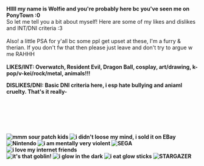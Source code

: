 <b>HIIII my name is Wolfie and you're probably here bc you've seen me on PonyTown :0</b>
<br> So let me tell you a bit about myself! Here are some of my likes and dislikes and INT/DNI criteria :3
<br>
<br> Also! a little PSA for y'all bc some ppl get upset at these, I'm a furry & therian. If you don't fw that then please just leave and don't try to argue w me RAHHH
<br>
<br>
<b>LIKES/INT: Overwatch, Resident Evil, Dragon Ball, cosplay, art/drawing, k-pop/v-kei/rock/metal, animals!!!</b>

<b>DISLIKES/DNI: Basic DNI criteria here, i esp hate bullying and aniaml cruelty. That's it really-<b>
<br>
<br>
<br>
<br>
<br>
<br>
<br>
<img src="https://gifcity.carrd.co/assets/images/gallery50/331039be.png?v=dc8076d6" alt="mmm sour patch kids"> <img src="https://gifcity.carrd.co/assets/images/gallery131/0369c4e4.jpg?v=dc8076d6" alt="i didn't loose my mind, i sold it on EBay">
<img src="https://gifcity.carrd.co/assets/images/gallery405/93b81a69.png?v=dc8076d6" alt="Nintendo"> <img src="https://gifcity.carrd.co/assets/images/gallery59/d06f7de3.jpg?v=dc8076d6" alt="i am mentally very violent">
<img src="https://gifcity.carrd.co/assets/images/gallery319/24675187.gif?v=dc8076d6" alt="SEGA"> <img src="https://gifcity.carrd.co/assets/images/gallery58/9e488015.jpg?v=dc8076d6" alt="i love my internet friends">
<br>
<img src="https://gifcity.carrd.co/assets/images/gallery18/3c5008c4.gif?v=dc8076d6" alt="it's that goblin!"> <img src="https://gifcity.carrd.co/assets/images/gallery18/cb0f5b2c.gif?v=dc8076d6" alt="i glow in the dark">
<img src="https://gifcity.carrd.co/assets/images/gallery15/f330bee7.png?v=dc8076d6" alt="i eat glow sticks"> <img src="https://gifcity.carrd.co/assets/images/gallery15/fc13214a.gif?v=dc8076d6" alt="STARGAZER">
